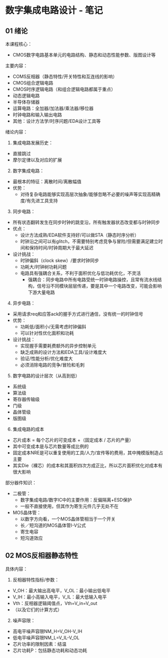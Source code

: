 # 数字集成电路设计 - 笔记

## 01 绪论
本课程核心：
- CMOS数字电路基本单元的电路结构、静态和动态性能参数、版图设计等

主要内容：
- COMS反相器（静态特性/开关特性和互连线的影响）
- CMOS组合逻辑电路
- CMOS时序逻辑电路（和组合逻辑电路都属于重点）
- 动态逻辑电路
- 半导体存储器
- 运算电路：全加器/加法器/乘法器/移位器
- 时钟电路和输入输出电路
- 其他：设计方法学/时序问题/EDA设计工具等

绪论内容：
1. 集成电路发展历史：
  - 直接跳过
  - 摩尔定律以及对应的扩展
2. 数字集成电路：
  - 最根本的特征：离散时间/离散幅值
  - 优势：
    - 对待复杂电路能够实现高层次抽象/能够忽略不必要的噪声等实现高精确度/有先进工具支持
3. 同步电路：
  - 所有状态翻转发生在同步时钟的跳变沿，所有触发器状态改变都与时钟同步
  - 优点：
    - 设计方法成熟/EDA软件支持好/可以做STA（静态时序分析）
    - 时钟沿之间可以有glitch，不需要特别考虑竞争与冒险/但需要满足建立时间和保持时间/时钟周期大于最大延迟
  - 设计挑战：
    - 时钟偏斜（clock skew）/要求时钟同步
    - 功耗大/时钟树功耗问题
    - 电路具有强耦合关系，不利于面积优化与低功耗优化，不灵活
      - 强耦合：同步电路中所有电路受统一时钟电路操控，且常有流水线结构，信号沿不同模块层层传递，要是其中一个电路改变，可能会影响下游大量电路
4. 异步电路：
  - 采用请求req和应答ack的握手方式进行通信，没有统一的时钟信号
  - 优势：
    - 功耗低/面积小/无需考虑时钟偏斜
    - 可以针对性优化面积和功耗
  - 设计挑战：
    - 实现握手需要耗费额外的异步控制单元
    - 缺乏成熟的设计方法和EDA工具/设计难度大
    - 验证/性能分析/优化难度大
    - 必须消除电路的竞争/冒险和毛刺
5. 数字电路的设计层次（从高到低）
  - 系统级
  - 算法级
  - 寄存器传输级
  - 门级
  - 晶体管级
  - 版图级
6. 集成电路的成本
  - 芯片成本 = 每个芯片的可变成本 +（固定成本 / 芯片的产量）
  - 其中可变成本是与芯片数量等成比例的
  - 固定成本NRE是可以重复使用的工具/人力/宣传等的费用，其中掩模版制造占主要
  - 其实Die（裸芯）的成本和其面积四次方成正比，所以芯片面积优化对成本有很大影响

部分器件知识：
- 二极管：
  - 数字集成电路/数字IC中的主要作用：反偏隔离+ESD保护
  - 一般不直接使用，但其作为寄生元件几乎无处不在
- MOS晶体管：
  - 以数字方向看，一个MOS晶体管相当于一个开关
  - 长／短沟道的MOS晶体管I-V公式
  - 寄生电容
  - 短沟道效应


## 02  MOS反相器静态特性
具体内容：
1. 反相器特性指标/参数：
  - V_OH：最大输出高电平，V_OL：最小输出低电平
  - V_IH：最小高输入电平，V_IL：最大低输入电平
  - Vth：反相器逻辑阈值点，Vth=V_in=V_out
  - （以及它们的计算方式）
2. 噪声容限：
  - 高电平噪声容限NM_H=V_OH-V_IH
  - 低电平噪声容限NM_L=V_IL-V_OL
  - 芯片功率的限制因素：结温
  - 芯片功耗P：包括静态功耗和动态功耗
	

